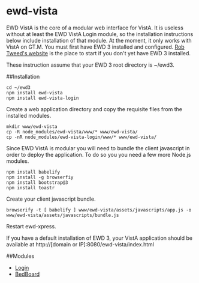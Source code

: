 # ewd-vista

EWD VistA is the core of a modular web interface for VistA. It is useless without at least the EWD VistA Login module, so the installation instructions below include installation of that module. At the moment, it only works with VistA on GT.M. You must first have EWD 3 installed and configured. [Rob Tweed's website](http://ec2.mgateway.com/ewd/ws/index.html#) is the place to start if you don't yet have EWD 3 installed.

These instruction assume that your EWD 3 root directory is ~/ewd3.

##Installation

````
cd ~/ewd3
npm install ewd-vista
npm install ewd-vista-login
````

Create a web application directory and copy the requisite files from the installed modules.

````
mkdir www/ewd-vista
cp -R node_modules/ewd-vista/www/* www/ewd-vista/
cp -nR node_modules/ewd-vista-login/www/* www/ewd-vista/
````

Since EWD VistA is modular you will need to bundle the client javascript in order to deploy the application. To do so you you need a few more Node.js modules.

````
npm install babelify
npm install -g browserfiy
npm install bootstrap@3
npm install toastr
````

Create your client javascript bundle.

````
browserify -t [ babelify ] www/ewd-vista/assets/javascripts/app.js -o www/ewd-vista/assets/javascripts/bundle.js
````

Restart ewd-xpress.

If you have a default installation of EWD 3, your VistA application should be available at http://[domain or IP]:8080/ewd-vista/index.html

##Modules

* [Login](https://github.com/shabiel/ewd-vista-login)
* [BedBoard](https://github.com/shabiel/ewd-vista-bedboard)
